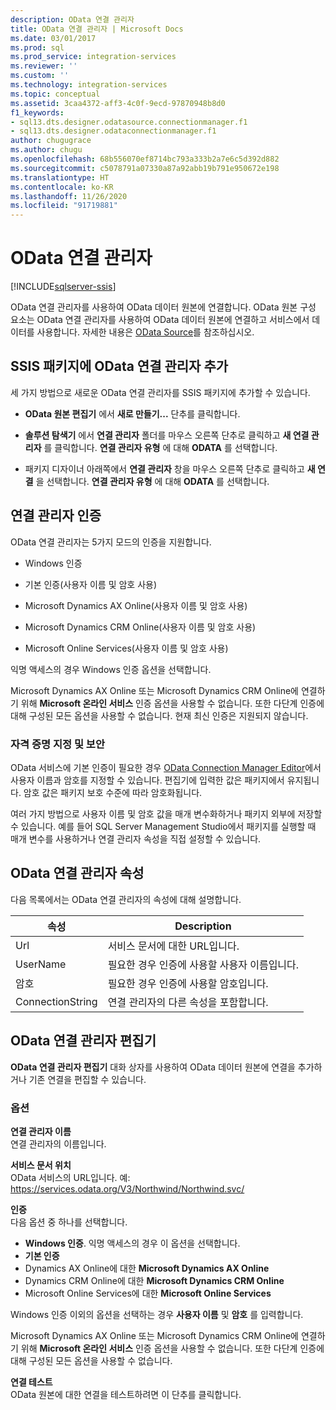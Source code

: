 ```yaml
---
description: OData 연결 관리자
title: OData 연결 관리자 | Microsoft Docs
ms.date: 03/01/2017
ms.prod: sql
ms.prod_service: integration-services
ms.reviewer: ''
ms.custom: ''
ms.technology: integration-services
ms.topic: conceptual
ms.assetid: 3caa4372-aff3-4c0f-9ecd-97870948b8d0
f1_keywords:
- sql13.dts.designer.odatasource.connectionmanager.f1
- sql13.dts.designer.odataconnectionmanager.f1
author: chugugrace
ms.author: chugu
ms.openlocfilehash: 68b556070ef8714bc793a333b2a7e6c5d392d882
ms.sourcegitcommit: c5078791a07330a87a92abb19b791e950672e198
ms.translationtype: HT
ms.contentlocale: ko-KR
ms.lasthandoff: 11/26/2020
ms.locfileid: "91719881"
---
```

# <a name="odata-connection-manager"></a>OData 연결 관리자

[!INCLUDE[sqlserver-ssis](../../includes/applies-to-version/sqlserver-ssis.md)]


 OData 연결 관리자를 사용하여 OData 데이터 원본에 연결합니다. OData 원본 구성 요소는 OData 연결 관리자를 사용하여 OData 데이터 원본에 연결하고 서비스에서 데이터를 사용합니다. 자세한 내용은 [OData Source](../../integration-services/data-flow/odata-source.md)를 참조하십시오.  
  
## <a name="adding-an-odata-connection-manager-to-an-ssis-package"></a>SSIS 패키지에 OData 연결 관리자 추가  
 세 가지 방법으로 새로운 OData 연결 관리자를 SSIS 패키지에 추가할 수 있습니다.  
  
-   **OData 원본 편집기** 에서 **새로 만들기...** 단추를 클릭합니다.  
  
-   **솔루션 탐색기** 에서 **연결 관리자** 폴더를 마우스 오른쪽 단추로 클릭하고 **새 연결 관리자** 를 클릭합니다. **연결 관리자 유형** 에 대해 **ODATA** 를 선택합니다.  
  
-   패키지 디자이너 아래쪽에서 **연결 관리자** 창을 마우스 오른쪽 단추로 클릭하고 **새 연결** 을 선택합니다. **연결 관리자 유형** 에 대해 **ODATA** 를 선택합니다.  
  
## <a name="connection-manager-authentication"></a>연결 관리자 인증  
 OData 연결 관리자는 5가지 모드의 인증을 지원합니다.  
  
-   Windows 인증  
  
-   기본 인증(사용자 이름 및 암호 사용)  

-   Microsoft Dynamics AX Online(사용자 이름 및 암호 사용)
  
-   Microsoft Dynamics CRM Online(사용자 이름 및 암호 사용)
  
-   Microsoft Online Services(사용자 이름 및 암호 사용)  
  
익명 액세스의 경우 Windows 인증 옵션을 선택합니다.  

Microsoft Dynamics AX Online 또는 Microsoft Dynamics CRM Online에 연결하기 위해 **Microsoft 온라인 서비스** 인증 옵션을 사용할 수 없습니다. 또한 다단계 인증에 대해 구성된 모든 옵션을 사용할 수 없습니다. 현재 최신 인증은 지원되지 않습니다. 
  
### <a name="specifying-and-securing-credentials"></a>자격 증명 지정 및 보안  
 OData 서비스에 기본 인증이 필요한 경우 [OData Connection Manager Editor]()에서 사용자 이름과 암호를 지정할 수 있습니다. 편집기에 입력한 값은 패키지에서 유지됩니다. 암호 값은 패키지 보호 수준에 따라 암호화됩니다.  
  
 여러 가지 방법으로 사용자 이름 및 암호 값을 매개 변수화하거나 패키지 외부에 저장할 수 있습니다. 예를 들어 SQL Server Management Studio에서 패키지를 실행할 때 매개 변수를 사용하거나 연결 관리자 속성을 직접 설정할 수 있습니다.  
  
## <a name="odata-connection-manager-properties"></a>OData 연결 관리자 속성  
 다음 목록에서는 OData 연결 관리자의 속성에 대해 설명합니다.  
  
|속성|Description|  
|-|-|  
|Url|서비스 문서에 대한 URL입니다.|  
|UserName|필요한 경우 인증에 사용할 사용자 이름입니다.|  
|암호|필요한 경우 인증에 사용할 암호입니다.|  
|ConnectionString|연결 관리자의 다른 속성을 포함합니다.|  
  
## <a name="odata-connection-manager-editor"></a>OData 연결 관리자 편집기
  **OData 연결 관리자 편집기** 대화 상자를 사용하여 OData 데이터 원본에 연결을 추가하거나 기존 연결을 편집할 수 있습니다.  
  
### <a name="options"></a>옵션  
 **연결 관리자 이름**  
 연결 관리자의 이름입니다.  
  
 **서비스 문서 위치**  
 OData 서비스의 URL입니다. 예: https://services.odata.org/V3/Northwind/Northwind.svc/  
  
 **인증**  
다음 옵션 중 하나를 선택합니다.
-   **Windows 인증**. 익명 액세스의 경우 이 옵션을 선택합니다.
-   **기본 인증** 
-   Dynamics AX Online에 대한 **Microsoft Dynamics AX Online**
-   Dynamics CRM Online에 대한 **Microsoft Dynamics CRM Online**
-   Microsoft Online Services에 대한 **Microsoft Online Services**

Windows 인증 이외의 옵션을 선택하는 경우 **사용자 이름** 및 **암호** 를 입력합니다. 

Microsoft Dynamics AX Online 또는 Microsoft Dynamics CRM Online에 연결하기 위해 **Microsoft 온라인 서비스** 인증 옵션을 사용할 수 없습니다. 또한 다단계 인증에 대해 구성된 모든 옵션을 사용할 수 없습니다.

 **연결 테스트**  
 OData 원본에 대한 연결을 테스트하려면 이 단추를 클릭합니다.